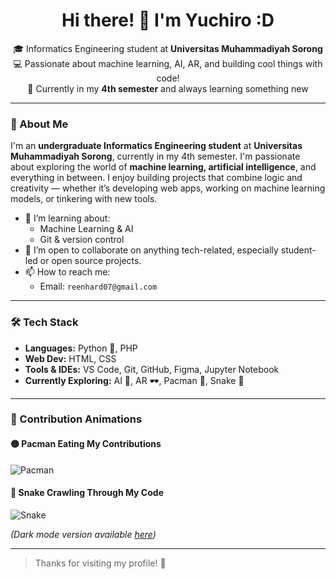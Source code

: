 <h1 align="center">Hi there! 👋 I'm Yuchiro :D</h1>

<p align="center">
  🎓 Informatics Engineering student at <strong>Universitas Muhammadiyah Sorong</strong><br>
  💻 Passionate about machine learning, AI, AR, and building cool things with code!<br>
  🌱 Currently in my <strong>4th semester</strong> and always learning something new
</p>

---

### 🚀 About Me
I'm an <strong>undergraduate Informatics Engineering student</strong> at <strong>Universitas Muhammadiyah Sorong</strong>, currently in my 4th semester. I'm passionate about exploring the world of <strong>machine learning, artificial intelligence</strong>, and everything in between. I enjoy building projects that combine logic and creativity — whether it’s developing web apps, working on machine learning models, or tinkering with new tools.

- 🌱 I’m learning about: 
  - Machine Learning & AI
  - Git & version control
- 👯 I’m open to collaborate on anything tech-related, especially student-led or open source projects.
- 📫 How to reach me:  
  - Email: `reenhard07@gmail.com`

---

### 🛠️ Tech Stack

- **Languages:** Python 🐍, PHP  
- **Web Dev:** HTML, CSS  
- **Tools & IDEs:** VS Code, Git, GitHub, Figma, Jupyter Notebook  
- **Currently Exploring:** AI 🤖, AR 🕶️, Pacman 👾, Snake 🐍  

---

### 👾 Contribution Animations

#### 🟡 Pacman Eating My Contributions
![Pacman](https://raw.githubusercontent.com/itsnev1lle/itsnev1lle/output/pacman.svg)

#### 🐍 Snake Crawling Through My Code
![Snake](https://raw.githubusercontent.com/itsnev1lle/itsnev1lle/output/dist/snake.svg)

*(Dark mode version available [here](https://raw.githubusercontent.com/itsnev1lle/itsnev1lle/output/dist/snake-dark.svg))*

---

> Thanks for visiting my profile! 🌟
